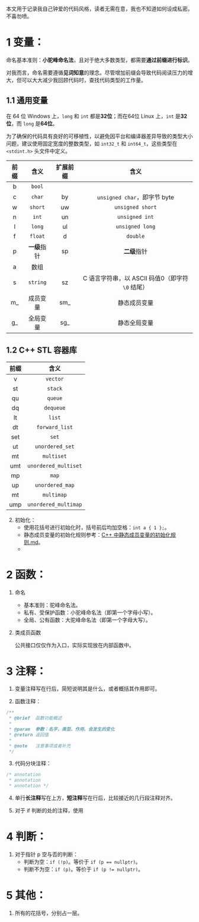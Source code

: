 本文用于记录我自己钟爱的代码风格，读者无需在意，我也不知道如何设成私密。不喜勿喷。

# 1 变量：

命名基本准则：**小驼峰命名法**，且对于绝大多数类型，都需要**通过前缀进行标识**。

对我而言，命名需要遵循**见词知意**的理念。尽管增加前缀会导致代码阅读压力的增大，但可以大大减少我回顾代码时，查找代码类型的工作量。

## 1.1 通用变量

在 64 位 Windows 上，`long` 和 `int` 都是**32位**；而在64位 Linux 上，`int` 是**32位**，而 `long` 是**64位**。

为了确保的代码具有良好的可移植性，以避免因平台和编译器差异导致的类型大小问题，建议使用固定宽度的整数类型，如 `int32_t` 和 `int64_t`，这些类型在 `<stdint.h>` 头文件中定义。

| 前缀 | 含义 | 扩展前缀 | 含义 |
| :-: | :-: | :-: | :-: |
| b | `bool` |  |  |
| c | `char` | by | `unsigned char`，即字节 byte |
| w | `short` | uw | `unsigned short` |
| n | `int` | un | `unsigned int` |
| l | `long` | ul | `unsigned long` |
| f | `float` | d | `double` |
| p | **一级**指针 | sp | **二级**指针 |
| a | 数组 |  |  |
| s | `string` | sz | C 语言字符串，以 ASCII 码值0（即字符 `\0` 结尾） |
| m_ | 成员变量 | sm_ | 静态成员变量 |
| g_ | 全局变量 | sg_ | 静态全局变量 |

## 1.2 C++ STL 容器库

| 前缀 | 含义 |
| :-: | :-: |
| v | `vector` |
| st | `stack` |
| qu | `queue` |
| dq | `dequeue` |
| lt | `list` |
| dt | `forward_list` |
| set | `set` |
| ut | `unordered_set` |
| mt | `multiset` |
| umt | `unordered_multiset` |
| mp | `map` |
| up | `unordered_map` |
| mt | `multimap` |
| ump | `unordered_multimap` |

2. 初始化：
   - 使用花括号进行初始化时，括号前后均加空格：`int a { 1 };`。
   - 静态成员变量的初始化规则参考：[C++ 中静态成员变量的初始化规则.md](https://github.com/SakuraMayAi/Tricks-of-Programming/blob/main/C%2B%2B/C%2B%2B%20%E4%B8%AD%E9%9D%99%E6%80%81%E6%88%90%E5%91%98%E5%8F%98%E9%87%8F%E7%9A%84%E5%88%9D%E5%A7%8B%E5%8C%96%E8%A7%84%E5%88%99.md)。
   - 

# 2 函数：

1. 命名
   - 基本准则：驼峰命名法。
   - 私有、受保护函数：小驼峰命名法（即第一个字母小写）。
   - 全局、公有函数：大驼峰命名法（即第一个字母大写）。

2. 类成员函数
   
   公共接口仅仅作为入口，实际实现放在内部函数中。


# 3 注释：

1. 变量注释写在行后，简短说明其是什么，或者概括其作用即可。
   
2. 函数注释：
```cpp
/**
 * @brief  函数功能概述
 * 
 * @param  参数：名字，类型、作用、会发生的变化
 * @return 返回值
 * 
 * @note   注意事项或者补充
 */
```

3. 代码分块注释：
```cpp
/* annotation
 * annotation
 * annotation */
```

4. 单行**长注释**写在上方，**短注释**写在行后，比较接近的几行段注释对齐。

5. 对于 if 判断的处的注释，使用

# 4 判断：

1. 对于指针 p 空与否的判断：
   - 判断为空：`if (!p)`。等价于 `if (p == nullptr)`。
   - 判断不为空：`if (p)`。等价于 `if (p != nullptr)`。
  
# 5 其他：

1. 所有的花括号，分别占一层。
